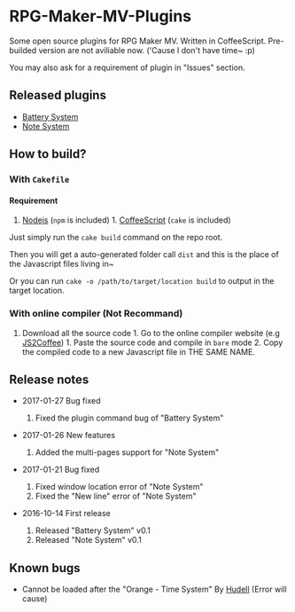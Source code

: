 # RPG-Maker-MV-Plugins
Some open source plugins for RPG Maker MV. Written in CoffeeScript.
Pre-builded version are not aviliable now. ('Cause I don't have time~ :p)

You may also ask for a requirement of plugin in "Issues" section.

## Released plugins
* [Battery System](/src/HRM_BatterySystem.coffee)
* [Note System](/src/HRM_NoteSystem.coffee)

## How to build?
### With `Cakefile`
#### Requirement
  1. [Nodejs](https://nodejs.org/en/) (`npm` is included)
              1. [CoffeeScript](http://coffeescript.org/) (`cake` is included)

Just simply run the `cake build` command on the repo root.

Then you will get a auto-generated folder call `dist` and this is the place of the Javascript files living in~

Or you can run `cake -o /path/to/target/location build` to output in the target location.

### With online compiler (Not Recommand)
  1. Download all the source code
              1. Go to the online compiler website (e.g [JS2Coffee](http://js2.coffee))
                 1. Paste the source code and compile in `bare` mode
                 2. Copy the compiled code to a new Javascript file in THE SAME NAME.

## Release notes
* 2017-01-27 Bug fixed
  1. Fixed the plugin command bug of "Battery System"

* 2017-01-26 New features
  1. Added the multi-pages support for "Note System"

* 2017-01-21 Bug fixed
  1. Fixed window location error of "Note System"
  2. Fixed the "New line" error of "Note System"

* 2016-10-14 First release
  1. Released "Battery System" v0.1
  2. Released "Note System" v0.1

## Known bugs
* Cannot be loaded after the "Orange - Time System" By [Hudell](http://www.hudell.com) (Error will cause)
